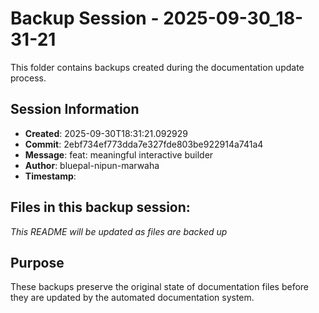 # Backup Session - 2025-09-30_18-31-21

This folder contains backups created during the documentation update process.

## Session Information
- **Created**: 2025-09-30T18:31:21.092929
- **Commit**: 2ebf734ef773dda7e327fde803be922914a741a4
- **Message**: feat: meaningful interactive builder
- **Author**: bluepal-nipun-marwaha
- **Timestamp**: 

## Files in this backup session:
*This README will be updated as files are backed up*

## Purpose
These backups preserve the original state of documentation files before they are updated by the automated documentation system.
